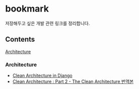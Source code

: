 # bookmark

저장해두고 싶은 개발 관련 링크를 정리합니다.

## Contents

[Architecture](#architecture)

### Architecture

- [Clean Architecture in Django](https://engineering.21buttons.com/clean-architecture-in-django-d326a4ab86a9)
- [Clean Architecture : Part 2 - The Clean Architecture 번역본](https://medium.com/@younghyun/clean-architecture-part-2-the-clean-architecture-3e2666cdce83)
